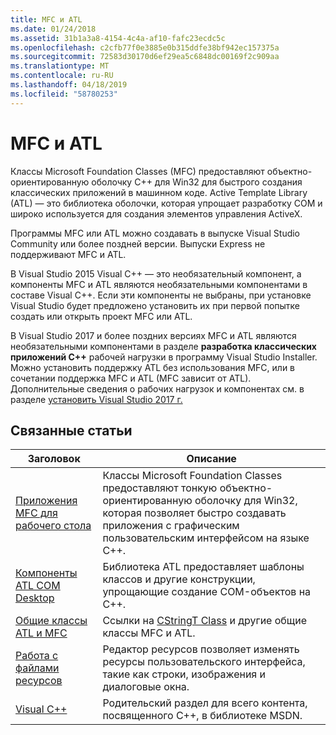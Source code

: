```yaml
---
title: MFC и ATL
ms.date: 01/24/2018
ms.assetid: 31b1a3a8-4154-4c4a-af10-fafc23ecdc5c
ms.openlocfilehash: c2cfb77f0e3885e0b315ddfe38bf942ec157375a
ms.sourcegitcommit: 72583d30170d6ef29ea5c6848dc00169f2c909aa
ms.translationtype: MT
ms.contentlocale: ru-RU
ms.lasthandoff: 04/18/2019
ms.locfileid: "58780253"
---
```

# <a name="mfc-and-atl"></a>MFC и ATL

Классы Microsoft Foundation Classes (MFC) предоставляют объектно-ориентированную оболочку C++ для Win32 для быстрого создания классических приложений в машинном коде. Active Template Library (ATL) — это библиотека оболочки, которая упрощает разработку COM и широко используется для создания элементов управления ActiveX.

Программы MFC или ATL можно создавать в выпуске Visual Studio Community или более поздней версии. Выпуски Express не поддерживают MFC и ATL.

В Visual Studio 2015 Visual C++ — это необязательный компонент, а компоненты MFC и ATL являются необязательными компонентами в составе Visual C++. Если эти компоненты не выбраны, при установке Visual Studio будет предложено установить их при первой попытке создать или открыть проект MFC или ATL.

В Visual Studio 2017 и более поздних версиях MFC и ATL являются необязательными компонентами в разделе **разработка классических приложений C++** рабочей нагрузки в программу Visual Studio Installer. Можно установить поддержку ATL без использования MFC, или в сочетании поддержка MFC и ATL (MFC зависит от ATL). Дополнительные сведения о рабочих нагрузок и компонентах см. в разделе [установить Visual Studio 2017 г.](/visualstudio/install/install-visual-studio)

## <a name="related-articles"></a>Связанные статьи

|Заголовок|Описание|
|-----------|-----------------|
|[Приложения MFC для рабочего стола](../mfc/mfc-desktop-applications.md)|Классы Microsoft Foundation Classes предоставляют тонкую объектно-ориентированную оболочку для Win32, которая позволяет быстро создавать приложения с графическим пользовательским интерфейсом на языке C++.|
|[Компоненты ATL COM Desktop](../atl/atl-com-desktop-components.md)|Библиотека ATL предоставляет шаблоны классов и другие конструкции, упрощающие создание COM-объектов на C++.|
|[Общие классы ATL и MFC](../atl-mfc-shared/atl-mfc-shared-classes.md)|Ссылки на [CStringT Class](../atl-mfc-shared/reference/cstringt-class.md) и другие общие классы MFC и ATL.|
|[Работа с файлами ресурсов](../windows/working-with-resource-files.md)|Редактор ресурсов позволяет изменять ресурсы пользовательского интерфейса, такие как строки, изображения и диалоговые окна.|
|[Visual C++](../overview/visual-cpp-in-visual-studio.md)|Родительский раздел для всего контента, посвященного C++, в библиотеке MSDN.|